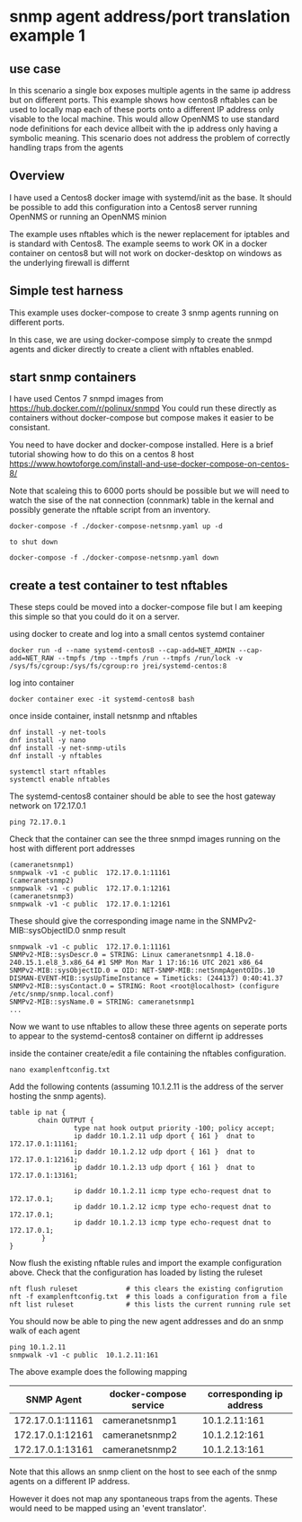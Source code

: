 # snmp agent address/port translation example 1

## use case
In this scenario a single box exposes multiple agents in the same ip address but on different ports. 
This example shows how centos8 nftables can be used to locally map each of these ports onto a different IP address only visable to the local machine. 
This would allow OpenNMS to use standard node definitions for each device allbeit with the ip address only having a symbolic meaning.
This scenario does not address the problem of correctly handling traps from the agents


## Overview
I have used a Centos8 docker image with systemd/init as the base. 
It should be possible to add this configuration into a Centos8 server running OpenNMS or running an OpenNMS minion

The example uses nftables which is the newer replacement for iptables and is standard with Centos8.
The example seems to work OK in a docker container on centos8 but will not work on docker-desktop on windows as the underlying firewall is differnt
 

## Simple test harness 

This example uses docker-compose to create 3 snmp agents running on different ports.

In this case, we are using docker-compose simply to create the snmpd agents and dicker directly to create a client with nftables enabled.

## start snmp containers
I have used Centos 7 snmpd images from https://hub.docker.com/r/polinux/snmpd
You could run these directly as containers without docker-compose but compose makes it easier to be consistant.

You need to have docker and docker-compose installed. 
Here is a brief tutorial showing how to do this on a centos 8 host https://www.howtoforge.com/install-and-use-docker-compose-on-centos-8/

Note that scaleing this to 6000 ports should be possible but we will need to watch the sise of the nat connection (connmark) table in the kernal and possibly generate the nftable script from an inventory.

```
docker-compose -f ./docker-compose-netsnmp.yaml up -d

to shut down

docker-compose -f ./docker-compose-netsnmp.yaml down

```
## create a test container to test nftables

These steps could be moved into a docker-compose file but I am keeping this simple so that you could do it on a server.

using docker to create and log into a small centos systemd container
```
docker run -d --name systemd-centos8 --cap-add=NET_ADMIN --cap-add=NET_RAW --tmpfs /tmp --tmpfs /run --tmpfs /run/lock -v /sys/fs/cgroup:/sys/fs/cgroup:ro jrei/systemd-centos:8
```

log into container

```
docker container exec -it systemd-centos8 bash

```
once inside container, install netsnmp and nftables
```
dnf install -y net-tools
dnf install -y nano
dnf install -y net-snmp-utils
dnf install -y nftables

systemctl start nftables
systemctl enable nftables
```
The systemd-centos8 container should be able to see the host gateway network on 172.17.0.1
```
ping 72.17.0.1
```
Check that the container can see the three snmpd images running on the host with different port addresses
```
(cameranetsnmp1)
snmpwalk -v1 -c public  172.17.0.1:11161
(cameranetsnmp2)
snmpwalk -v1 -c public  172.17.0.1:12161
(cameranetsnmp3)
snmpwalk -v1 -c public  172.17.0.1:12161
```
These should give the corresponding image name in the SNMPv2-MIB::sysObjectID.0 snmp result

```
snmpwalk -v1 -c public  172.17.0.1:11161
SNMPv2-MIB::sysDescr.0 = STRING: Linux cameranetsnmp1 4.18.0-240.15.1.el8_3.x86_64 #1 SMP Mon Mar 1 17:16:16 UTC 2021 x86_64
SNMPv2-MIB::sysObjectID.0 = OID: NET-SNMP-MIB::netSnmpAgentOIDs.10
DISMAN-EVENT-MIB::sysUpTimeInstance = Timeticks: (244137) 0:40:41.37
SNMPv2-MIB::sysContact.0 = STRING: Root <root@localhost> (configure /etc/snmp/snmp.local.conf)
SNMPv2-MIB::sysName.0 = STRING: cameranetsnmp1
...
```
Now we want to use nftables to allow these three agents on seperate ports to appear to the systemd-centos8 container on differnt ip addresses

inside the container create/edit a file containing the nftables configuration.
```
nano examplenftconfig.txt
```
Add the following contents (assuming 10.1.2.11 is the address of the server hosting the snmp agents).

```
table ip nat {
       chain OUTPUT {
                type nat hook output priority -100; policy accept;
                ip daddr 10.1.2.11 udp dport { 161 }  dnat to 172.17.0.1:11161;
                ip daddr 10.1.2.12 udp dport { 161 }  dnat to 172.17.0.1:12161;
                ip daddr 10.1.2.13 udp dport { 161 }  dnat to 172.17.0.1:13161;

                ip daddr 10.1.2.11 icmp type echo-request dnat to 172.17.0.1;
                ip daddr 10.1.2.12 icmp type echo-request dnat to 172.17.0.1;
                ip daddr 10.1.2.13 icmp type echo-request dnat to 172.17.0.1;
        }
}

```
Now flush the existing nftable rules and import the example configuration above.
Check that the configuration has loaded by listing the ruleset

```
nft flush ruleset            # this clears the existing configrution
nft -f examplenftconfig.txt  # this loads a configuration from a file
nft list ruleset             # this lists the current running rule set

```
You should now be able to ping the new agent addresses and do an snmp walk of each agent

```
ping 10.1.2.11
snmpwalk -v1 -c public  10.1.2.11:161

```
The above example does the following mapping

| SNMP Agent               | docker-compose service | corresponding ip address |
| ------------------------ | ---------------------- | ------------------------ |
| 172.17.0.1:11161      | cameranetsnmp1         | 10.1.2.11:161            |
| 172.17.0.1:12161      | cameranetsnmp2         | 10.1.2.12:161            |
| 172.17.0.1:13161      | cameranetsnmp2         | 10.1.2.13:161            |

Note that this allows an snmp client on the host to see each of the snmp agents on a different IP address.

However it does not map any spontaneous traps from the agents. 
These would need to be mapped using an 'event translator'.


